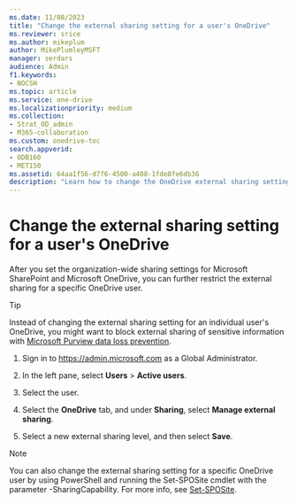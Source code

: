 ```yaml
---
ms.date: 11/08/2023
title: "Change the external sharing setting for a user's OneDrive"
ms.reviewer: srice
ms.author: mikeplum
author: MikePlumleyMSFT
manager: serdars
audience: Admin
f1.keywords:
- NOCSH
ms.topic: article
ms.service: one-drive
ms.localizationpriority: medium
ms.collection: 
- Strat_OD_admin
- M365-collaboration
ms.custom: onedrive-toc
search.appverid:
- ODB160
- MET150
ms.assetid: 64aa1f56-d7f6-4500-a408-1fde8fe6db36
description: "Learn how to change the OneDrive external sharing setting for a user in the Microsoft 365 admin center."
---
```


# Change the external sharing setting for a user's OneDrive

After you set the organization-wide sharing settings for Microsoft SharePoint and Microsoft OneDrive, you can further restrict the external sharing for a specific OneDrive user. 

> [!TIP]
> Instead of changing the external sharing setting for an individual user's OneDrive, you might want to block external sharing of sensitive information with [Microsoft Purview data loss prevention](../compliance/dlp-learn-about-dlp).
  
1. Sign in to https://admin.microsoft.com as a Global Administrator.
    
2. In the left pane, select **Users** \> **Active users**.

3. Select the user.

4. Select the **OneDrive** tab, and under **Sharing**, select **Manage external sharing**.

5. Select a new external sharing level, and then select **Save**.

> [!NOTE]
> You can also change the external sharing setting for a specific OneDrive user by using PowerShell and running the Set-SPOSite cmdlet with the parameter -SharingCapability. For more info, see [Set-SPOSite](/powershell/module/sharepoint-online/set-sposite).
    



